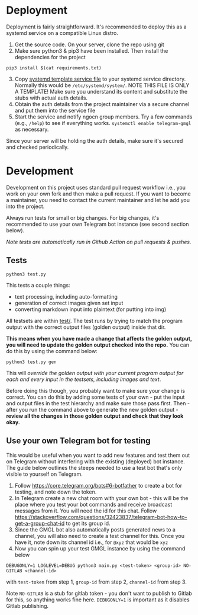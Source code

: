 # Deployment

Deployment is fairly straightforward. It's recommended to deploy this as a systemd service on a compatible Linux distro.

1. Get the source code. On your server, clone the repo using git
2. Make sure python3 & pip3 have been installed. Then install the dependencies for the project

  ```
  pip3 install $(cat requirements.txt)
  ```
3. Copy [systemd template service file](etc/systemd/telegram-gmgl.service) to your systemd service directory. Normally this would be `/etc/systemd/system/`. NOTE THIS FILE IS ONLY A TEMPLATE! Make sure you understand its content and substitute the stubs with actual auth details.
4. Obtain the auth details from the project maintainer via a secure channel and put them into the service file
5. Start the service and notify ngocn group members. Try a few commands (e.g., `/help`) to see if everything works. `systemctl enable telegram-gmgl` as necessary.

Since your server will be holding the auth details, make sure it's secured and checked periodically.

# Development

Development on this project uses standard pull request workflow i.e., you work on your own fork and then make a pull request. If you want to become a maintainer, you need to contact the current maintainer and let he add you into the project.

Always run tests for small or big changes. For big changes, it's recommended to use your own Telegram bot instance (see second section below).

*Note tests are automatically run in Github Action on pull requests & pushes.*

## Tests

```
python3 test.py
```

This tests a couple things:

- text processing, including auto-formatting
- generation of correct images given set input
- converting markdown input into plaintext (for putting into img)

All testsets are within [test/](test/). The test runs by trying to match the program output with the correct output files (golden output) inside that dir.

**This means when you have made a change that affects the golden output, you will need to update the golden output checked into the repo.** You can do this by using the command below:

```
python3 test.py gen
```

This will *override the golden output with your current program output for each and every input in the testsets, including images and text*.

Before doing this though, you probably want to make sure your change is correct. You can do this by adding some tests of your own - put the input and output files in the test hierarchy and make sure those pass first. Then - after you run the command above to generate the new golden output - **review all the changes in those golden output and check that they look okay.**

## Use your own Telegram bot for testing

This would be useful when you want to add new features and test them out on Telegram without interfering with the existing (deployed) bot instance. The guide below outlines the steeps needed to use a test bot that's only visible to yourself on Telegram.

1. Follow https://core.telegram.org/bots#6-botfather to create a bot for testing, and note down the token.
2. In Telegram create a new chat room with your own bot - this will be the place where you test your bot commands and receive broadcast messages from it. You will need the id for this chat. Follow https://stackoverflow.com/questions/32423837/telegram-bot-how-to-get-a-group-chat-id to get its group id.
3. Since the GMGL bot also automatically posts generated news to a channel, you will also need to create a test channel for this. Once you have it, note down its channel id i.e., for `@xyz` that would be `xyz`
4. Now you can spin up your test GMGL instance by using the command below

  ```
  DEBUGONLY=1 LOGLEVEL=DEBUG python3 main.py <test-token> <group-id> NO-GITLAB <channel-id>
  ```
  
  with `test-token` from step 1, `group-id` from step 2, `channel-id` from step 3.
  
  Note `NO-GITLAB` is a stub for gitlab token - you don't want to publish to Gitlab for this, so anything works fine here. `DEBUGONLY=1` is important as it disables Gitlab publishing.
